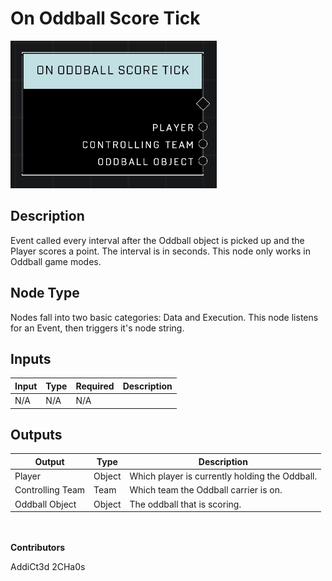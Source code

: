 # On Oddball Score Tick
![](../../../.gitbook/assets/on-oddball-score-tick.png)
## Description
Event called every interval after the Oddball object is picked up and the Player scores a point. The interval is in seconds. This node only works in Oddball game modes.

## Node Type
Nodes fall into two basic categories: Data and Execution. This node listens for an Event, then triggers it's node string.

## Inputs
| Input | Type | Required | Description |
|------------------|------------------|----------|--------------------------------------------------------------|
| N/A | N/A | N/A | |

## Outputs
| Output | Type | Description |
|------------------|------------------|--------------------------------------------------------------|
| Player | Object | Which player is currently holding the Oddball.|
| Controlling Team | Team | Which team the Oddball carrier is on.|
| Oddball Object | Object | The oddball that is scoring.|

\
\
**Contributors**

AddiCt3d 2CHa0s